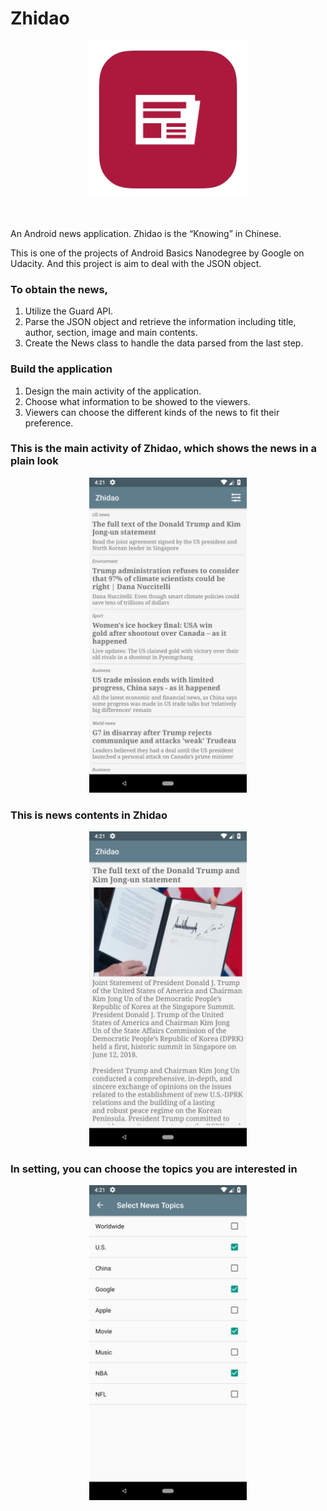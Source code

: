 # Zhidao
<p align="center">  <img src="https://github.com/BMDroid/Zhidao/blob/master/screenShots/icon.png" width="50%">
</p>                                                                                                
<br/>

An Android news application. Zhidao is the “Knowing” in Chinese. 

This is one of the projects of Android Basics Nanodegree by Google on Udacity. And this project is aim to deal with the JSON object.

### To obtain the news,

1. Utilize the Guard API.
2. Parse the JSON object and retrieve the information including title, author, section, image and main contents.
3. Create the News class to handle the data parsed from the last step.

### Build the application

1. Design the main activity of the application.
2. Choose what information to be showed to the viewers.
3. Viewers can choose the different kinds of the news to fit their preference.

### This is the main activity of Zhidao, which shows the news in a plain look

<p align="center">  <img src="https://github.com/BMDroid/Zhidao/blob/master/screenShots/list.png" width="50%">
</p>                                                                                                

### This is news contents in Zhidao

<p align="center">  <img src="https://github.com/BMDroid/Zhidao/blob/master/screenShots/content.png" width="50%">
</p>                                                                                                

### In setting, you can choose the topics you are interested in

<p align="center">  <img src="https://github.com/BMDroid/Zhidao/blob/master/screenShots/setting.png" width="50%">
</p>                                                                                                